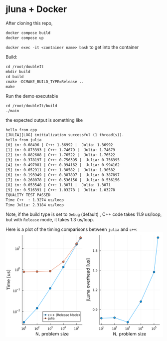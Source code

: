 # jluna + Docker

After cloning this repo, 
```
docker compose build
docker compose up
```

`docker exec -it <container name> bash` to get into the container

Build:
```
cd /root/doubleIt
mkdir build
cd build
cmake -DCMAKE_BUILD_TYPE=Release ..
make
```

Run the demo executable
```
cd /root/doubleIt/build
./main
```

the expected output is something like
```
hello from cpp
[JULIA][LOG] initialization successful (1 thread(s)).
hello from julia
[0] in: 0.68496 | C++: 1.36992 |  Julia: 1.36992
[1] in: 0.873393 | C++: 1.74679 |  Julia: 1.74679
[2] in: 0.882608 | C++: 1.76522 |  Julia: 1.76522
[3] in: 0.378197 | C++: 0.756395 |  Julia: 0.756395
[4] in: 0.497081 | C++: 0.994162 |  Julia: 0.994162
[5] in: 0.652911 | C++: 1.30582 |  Julia: 1.30582
[6] in: 0.193949 | C++: 0.387897 |  Julia: 0.387897
[7] in: 0.268078 | C++: 0.536156 |  Julia: 0.536156
[8] in: 0.653548 | C++: 1.3071 |  Julia: 1.3071
[9] in: 0.516391 | C++: 1.03278 |  Julia: 1.03278
EQUALITY TEST PASSED
Time C++  : 1.3274 us/loop
Time Julia: 2.3184 us/loop
```

Note, if the build type is set to `Debug` (default) , C++ code takes 11.9 us/loop, but with  `Release` mode, it takes 1.3 us/loop. 


Here is a plot of the timing comparisons between `julia` and `c++`:
![](overhead.png)
